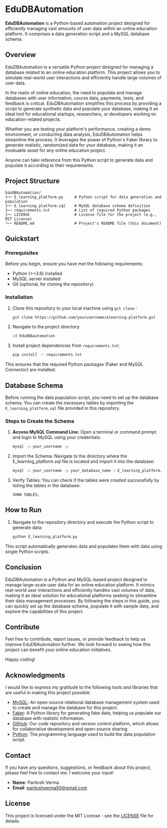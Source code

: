 # EduDBAutomation

**EduDBAutomation** is a Python-based automation project designed for efficiently managing vast amounts of user data within an online education platform. It comprises a data generation script and a MySQL database schema.


## Overview

EduDBAutomation is a versatile Python project designed for managing a database related to an online education platform. This project allows you to simulate real-world user interactions and efficiently handle large volumes of user data.

In the realm of online education, the need to populate and manage databases with user information, course data, payments, tests, and feedback is critical. EduDBAutomation simplifies this process by providing a script to generate synthetic data and populate your database, making it an ideal tool for educational startups, researchers, or developers working on education-related projects.

Whether you are testing your platform's performance, creating a demo environment, or conducting data analysis, EduDBAutomation helps streamline the process. It leverages the power of Python's Faker library to generate realistic, randomized data for your database, making it an invaluable asset for any online education project.

Anyone can take reference from this Python script to generate data and populate it according to their requirements.

## Project Structure
```
EduDBAutomation/
├── E_learning_platform.py     # Python script for data generation and population
├── E_learning_platform.sql    # MySQL database schema definition
├── requirements.txt           # List of required Python packages
├── LICENSE                    # License file for the project (e.g., MIT License)
└── README.md                  # Project's README file (this document) 

```

## Quickstart

### Prerequisites

Before you begin, ensure you have met the following requirements:

- Python (>=3.6) installed
- MySQL server installed
- Git (optional, for cloning the repository)

### Installation

1. Clone this repository to your local machine using `git clone` :
    ```bash
   git clone https://github.com/yourusername/elearning-platform.git
   ```

2. Navigate to the project directory:

   ```bash
   cd EduDBAautomation
   ```
3. Install project dependencies from `requirements.txt`:

    ```bash
    pip install -r requirements.txt
    ```

This ensures that the required Python packages (Faker and MySQL Connector) are installed.

## Database Schema

Before running the data population script, you need to set up the database schema. You can create the necessary tables by importing the `E_learning_platform.sql` file provided in this repository.


### Steps to Create the Schema

1. **Access MySQL Command Line:** Open a terminal or command prompt and login to MySQL using your credentials:

   ```bash
   mysql -u your_username -p
   ```
2. Import the Schema: Navigate to the directory where the E_learning_platform.sql file is located and import it into the database:
    ```bash
    mysql -u your_username -p your_database_name < E_learning_platform.sql
    ```
3. Verify Tables: You can check if the tables were created successfully by listing the tables in the database:
     ```
    SHOW TABLES;
     ```

## How to Run

1. Navigate to the repository directory and execute the Python script to generate data:

    ```bash
    python E_learning_platform.py
    ```

This script automatically generates data and populates them with data using single Python scripts.

## Conclusion

EduDBAutomation is a Python and MySQL-based project designed to manage large-scale user data for an online education platform. It mimics real-world user interactions and efficiently handles vast volumes of data, making it an ideal solution for educational platforms seeking to streamline their data management processes. By following the steps in this guide, you can quickly set up the database schema, populate it with sample data, and explore the capabilities of this project.

## Contribute
Feel free to contribute, report issues, or provide feedback to help us improve EduDBAutomation further. We look forward to seeing how this project can benefit your online education initiatives.

Happy coding!

## Acknowledgments

I would like to express my gratitude to the following tools and libraries that are useful in making this project possible:

- [MySQL](https://www.mysql.com/): An open-source relational database management system used to create and manage the database for this project.
- [Faker](https://faker.readthedocs.io/en/master/): A Python library for generating fake data, helping us populate our database with realistic information.
- [GitHub](https://github.com/): Our code repository and version control platform, which allows for collaborative development and open-source sharing.
- [Python](https://www.python.org/): The programming language used to build the data population script.

## Contact


If you have any questions, suggestions, or feedback about this project, please feel free to contact me. I welcome your input!

- **Name**: Paritosh Verma
- **Email**: paritoshverma50@gmail.com

## License

This project is licensed under the MIT License - see the [LICENSE](https://github.com/Rockposedon/EduDBAutomation/blob/main/LICENCE) file for details.




